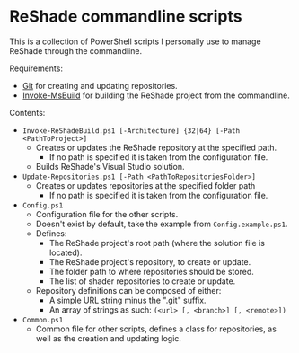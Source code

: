 # ReShade commandline scripts

This is a collection of PowerShell scripts I personally use to manage ReShade through the commandline.

Requirements:
- [Git](https://git-scm.com/) for creating and updating repositories.
- [Invoke-MsBuild](https://www.powershellgallery.com/packages/Invoke-MsBuild/) for building the ReShade project from the commandline.

Contents:
- `Invoke-ReShadeBuild.ps1 [-Architecture] {32|64} [-Path <PathToProject>]`
	- Creates or updates the ReShade repository at the specified path.
		- If no path is specified it is taken from the configuration file.
	- Builds ReShade's Visual Studio solution.
- `Update-Repositories.ps1 [-Path <PathToRepositoriesFolder>]`
	- Creates or updates repositories at the specified folder path
		- If no path is specified it is taken from the configuration file.
- `Config.ps1`
	- Configuration file for the other scripts.
	- Doesn't exist by default, take the example from `Config.example.ps1`.
	- Defines:
		- The ReShade project's root path (where the solution file is located).
		- The ReShade project's repository, to create or update.
		- The folder path to where repositories should be stored.
		- The list of shader repositories to create or update.
	- Repository definitions can be composed of either:
		- A simple URL string minus the ".git" suffix.
		- An array of strings as such: `(<url> [, <branch>] [, <remote>])`
- `Common.ps1`
	- Common file for other scripts, defines a class for repositories, as well as the creation and updating logic.
